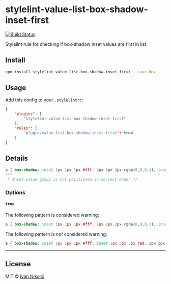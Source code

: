 # stylelint-value-list-box-shadow-inset-first

[![Build Status][ci-img]][ci]

Stylelint rule for checking if box-shadow inset values are first in list.

## Install

```sh
npm install stylelint-value-list-box-shadow-inset-first --save-dev
```

## Usage

Add this config to your `.stylelintrc`:

```json
{
	"plugins": [
		"stylelint-value-list-box-shadow-inset-first"
	],
	"rules": [
		"plugin/value-list-box-shadow-inset-first": true
	]
}
```

## Details

<!-- prettier-ignore-start -->

```css
a { box-shadow: inset 1px 1px 1px #fff, 2px 2px 2px rgba(0,0,0,1), inset 3px 3px 3px red; }
/**                                                                ↑
 * Inset value group is not positioned in correct order */
```

<!-- prettier-ignore-end -->

### Options

#### `true`

The following pattern is considered warning:

<!-- prettier-ignore-start -->

```css
a { box-shadow: inset 1px 1px 1px #fff, 2px 2px 2px rgba(0,0,0,1), inset 3px 3px 3px red; }
```

<!-- prettier-ignore-end -->

The following pattern is _not_ considered warning:

<!-- prettier-ignore-start -->

```css
a { box-shadow: inset 1px 1px 1px #fff, inset 3px 3px 3px red, 2px 2px 2px rgba(0,0,0,1); }
```

<!-- prettier-ignore-end -->

---

## License

MIT © [Ivan Nikolić](http://ivannikolic.com)

<!-- prettier-ignore-start -->

[ci]: https://github.com/niksy/stylelint-value-list-box-shadow-inset-first/actions?query=workflow%3ACI
[ci-img]: https://github.com/niksy/stylelint-value-list-box-shadow-inset-first/workflows/CI/badge.svg?branch=master

<!-- prettier-ignore-end -->
